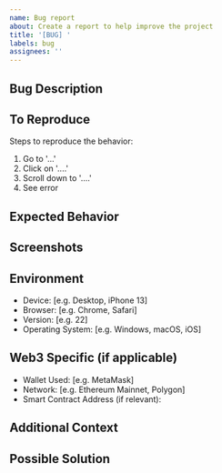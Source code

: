 ```yaml
---
name: Bug report
about: Create a report to help improve the project
title: '[BUG] '
labels: bug
assignees: ''
---
```


## Bug Description
<!-- A clear and concise description of what the bug is. -->

## To Reproduce
Steps to reproduce the behavior:
1. Go to '...'
2. Click on '....'
3. Scroll down to '....'
4. See error

## Expected Behavior
<!-- A clear and concise description of what you expected to happen. -->

## Screenshots
<!-- If applicable, add screenshots to help explain your problem. -->

## Environment
<!-- Please complete the following information: -->
- Device: [e.g. Desktop, iPhone 13]
- Browser: [e.g. Chrome, Safari]
- Version: [e.g. 22]
- Operating System: [e.g. Windows, macOS, iOS]

## Web3 Specific (if applicable)
<!-- For Web3 related bugs, please provide the following: -->
- Wallet Used: [e.g. MetaMask]
- Network: [e.g. Ethereum Mainnet, Polygon]
- Smart Contract Address (if relevant): 

## Additional Context
<!-- Add any other context about the problem here. -->

## Possible Solution
<!-- Optional: If you have any ideas on how to fix this issue, please share them here. -->
